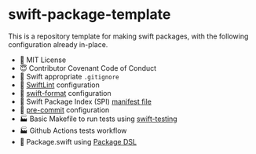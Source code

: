 # swift-package-template

This is a repository template for making swift packages, with the following configuration already in-place.

- 🪪 MIT License
- 😇 Contributor Covenant Code of Conduct
- 📁 Swift appropriate `.gitignore`
- 🍬 [SwiftLint](https://github.com/realm/SwiftLint) configuration
- 🍫 [swift-format](https://github.com/apple/swift-format) configuration
- 🍭 Swift Package Index (SPI) [manifest file](https://swiftpackageindex.com/blog/auto-generating-auto-hosting-and-auto-updating-docc-documentation#add-a-spi-manifest)
- 🤖 [pre-commit](https://pre-commit.com) configuration
- 🏭 Basic Makefile to run tests using [swift-testing](https://github.com/apple/swift-testing)
- 🏭 Github Actions tests workflow
- 🦄 Package.swift using [Package DSL](https://gist.github.com/danthorpe/ae765df338e8a0ed5fcbdd6add9c7b12)


